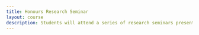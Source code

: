 ```yaml
---
title: Honours Research Seminar
layout: course
description: Students will attend a series of research seminars presented by faculty members, produce a thesis proposal, and choose their honours thesis supervisor. Available to Honours students. Majors students with satisfactory standing may also be permitted to enrol.
---
```


